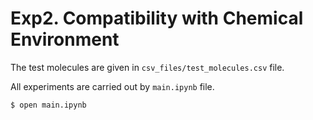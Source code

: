 # Exp2. Compatibility with Chemical Environment

The test molecules are given in `csv_files/test_molecules.csv` file. 

All experiments are carried out by `main.ipynb` file.
```bash
$ open main.ipynb
```
